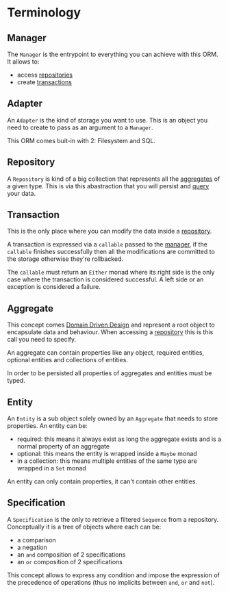 # Terminology

## Manager

The `Manager` is the entrypoint to everything you can achieve with this ORM. It allows to:
- access [repositories](#repository)
- create [transactions](#transaction)

## Adapter

An `Adapter` is the kind of storage you want to use. This is an object you need to create to pass as an argument to a `Manager`.

This ORM comes buit-in with 2: Filesystem and SQL.

## Repository

A `Repository` is kind of a big collection that represents all the [aggregates](#aggregate) of a given type. This is via this abastraction that you will persist and [query](#specification) your data.

## Transaction

This is the only place where you can modify the data inside a [repository](#repository).

A transaction is expressed via a `callable` passed to the [manager](#manager), if the `callable` finishes successfully then all the modifications are committed to the storage otherwise they're rollbacked.

The `callable` must return an `Either` monad where its right side is the only case where the transaction is considered successful. A left side or an exception is considered a failure.

## Aggregate

This concept comes [Domain Driven Design](https://en.wikipedia.org/wiki/Domain-driven_design) and represent a root object to encapsulate data and behaviour. When accessing a [repository](#repository) this is this call you need to specify.

An aggregate can contain properties like any object, required entities, optional entities and collections of entities.

In order to be persisted all properties of aggregates and entities must be typed.

## Entity

An `Entity` is a sub object solely owned by an `Aggregate` that needs to store properties. An entity can be:
- required: this means it always exist as long the aggregate exists and is a normal property of an aggregate
- optional: this means the entity is wrapped inside a `Maybe` monad
- in a collection: this means multiple entities of the same type are wrapped in a `Set` monad

An entity can only contain properties, it can't contain other entities.

## Specification

A `Specification` is the only to retrieve a filtered `Sequence` from a repository. Conceptually it is a tree of objects where each can be:
- a comparison
- a negation
- an `and` composition of 2 specifications
- an `or` composition of 2 specifications

This concept allows to express any condition and impose the expression of the precedence of operations (thus no implicits between `and`, `or` and `not`).
